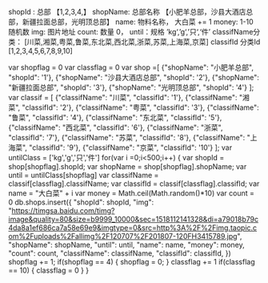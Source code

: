 shopId : 总部 【1,2,3,4,】
shopName: 总部名称 【小肥羊总部，沙县大酒店总部，新疆拉面总部，光明顶总部】
name: 物料名称， 大白菜 += 1
money: 1-10 随机数
img: 图片地址
count: 数量 0，
until：规格 ’kg‘,’g‘,’只‘,‘件’
classifName分类： [川菜,湘菜,粤菜,鲁菜,东北菜,西北菜,浙菜,苏菜,上海菜,京菜]
classifId 分类Id [1,2,3,4,5,6,7,8,9,10]


var shopflag = 0
var classflag = 0
var shop =[
  {"shopName": "小肥羊总部", "shopId": '1'},
  {"shopName": "沙县大酒店总部", "shopId": '2'},
  {"shopName": "新疆拉面总部", "shopId": '3'},
  {"shopName": "光明顶总部", "shopId": '4'}
];
var classif = [
  {"classifName": "川菜", "classifId": '1'},
  {"classifName": "湘菜", "classifId": '2'},
  {"classifName": "粤菜", "classifId": '3'},
  {"classifName": "鲁菜", "classifId": '4'},
  {"classifName": "东北菜", "classifId": '5'},
  {"classifName": "西北菜", "classifId": '6'},
  {"classifName": "浙菜", "classifId": '7'},
  {"classifName": "苏菜", "classifId": '8'},
  {"classifName": "上海菜", "classifId": '9'},
  {"classifName": "京菜", "classifId": '10'}
];
var untilClass = ['kg','g','只','件']
for(var i =0;i<500;i++) {
  var shopId = shop[shopflag].shopId;
  var shopName = shop[shopflag].shopName;
  var until = untilClass[shopflag]
  var classifName = classif[classflag].classifName;
  var classifId = classif[classflag].classifId;
  var name = "大白菜" + i
  var money = Math.ceil(Math.random()*10)
  var count = 0
  db.shops.insert({
    "shopId": shopId,
    "img": "https://timgsa.baidu.com/timg?image&quality=80&size=b9999_10000&sec=1518112141328&di=a79018b79c4da8a1ef686ca7a58e69e9&imgtype=0&src=http%3A%2F%2Fimg.taopic.com%2Fuploads%2Fallimg%2F120707%2F201807-120FH3415789.jpg",
    "shopName": shopName,
    "until": until,
    "name": name,
    "money": money,
    "count": count,
    "classifName": classifName,
    "classifId": classifId,
  })
  shopflag += 1;
  if(shopflag == 4) {
    shopflag = 0;
  }
  classflag += 1
  if(classflag == 10) {
    classflag = 0
  }
}




